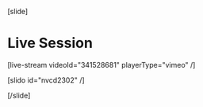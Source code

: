 [slide]
# Live Session

[live-stream videoId="341528681" playerType="vimeo" /]

[slido id="nvcd2302" /]

[/slide]
